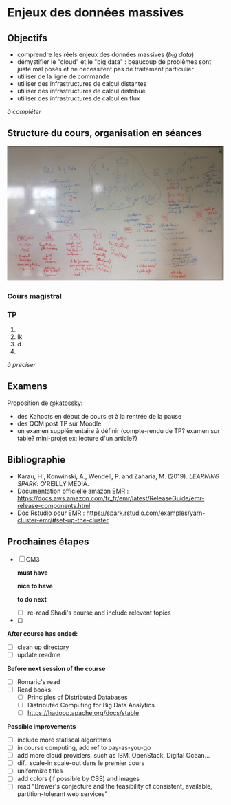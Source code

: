# Enjeux des données massives

## Objectifs

- comprendre les réels enjeux des données massives (_big data_)
- démystifier le "cloud" et le "big data" : beaucoup de problèmes sont juste mal posés et ne nécessitent pas de traitement particulier
- utiliser de la ligne de commande
- utiliser des infrastructures de calcul distantes
- utiliser des infrastructures de calcul distribué
- utiliser des infrastructures de calcul en flux

*à compléter*

## Structure du cours, organisation en séances

![](img/brainstorming.jpg)

### Cours magistral

### TP

1. 
2. lk
3. d
4.


*à préciser*

## Examens

Proposition de @katossky:

- des Kahoots en début de cours et à la rentrée de la pause
- des QCM post TP sur Moodle
- un examen supplémentaire à définir (compte-rendu de TP? examen sur table? mini-projet ex: lecture d'un article?)

## Bibliographie

- Karau, H., Konwinski, A., Wendell, P. and Zaharia, M. (2019). *LEARNING SPARK*: O'REILLY MEDIA.
- Documentation officielle amazon EMR : https://docs.aws.amazon.com/fr_fr/emr/latest/ReleaseGuide/emr-release-components.html
- Doc Rstudio pour EMR : https://spark.rstudio.com/examples/yarn-cluster-emr/#set-up-the-cluster

## Prochaines étapes

- [ ] CM3
    
    **must have**
    
    **nice to have**
    
    **to do next**
    - [ ] re-read Shadi's course and include relevent topics
    
- [ ] 

**After course has ended:**

- [ ] clean up directory
- [ ] update readme

**Before next session of the course**

- [ ] Romaric's read
- [ ] Read books:
    - [ ] Principles of Distributed Databases
    - [ ] Distributed Computing for Big Data Analytics
    - [ ] https://hadoop.apache.org/docs/stable

**Possible improvements**

- [ ] include more statiscal algorithms
- [ ] in course computing, add ref to pay-as-you-go
- [ ] add more cloud providers, such as IBM, OpenStack, Digital Ocean...
- [ ] dif.. scale-in scale-out dans le premier cours
- [ ] uniformize titles
- [ ] add colors (if possible by CSS) and images
- [ ] read "Brewer's conjecture and the feasibility of consistent, available, partition-tolerant web services"
